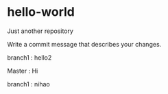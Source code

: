 # hello-world
Just another repository

Write a commit message that describes your changes.

branch1 : hello2

Master : Hi

branch1 : nihao
